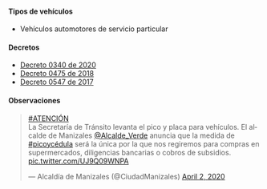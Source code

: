 #### Tipos de vehículos

- Vehículos automotores de servicio particular

#### Decretos

- [Decreto 0340 de 2020](https://manizales.gov.co/wp-content/uploads/CamScanner-04-13-2020-17.38.29_1.pdf)
- [Decreto 0475 de 2018](/manizales/decreto-0475-de-2018.pdf)
- [Decreto 0547 de 2017](/manizales/decreto-0547-de-2017.pdf)

#### Observaciones

<blockquote class="twitter-tweet"><p lang="es" dir="ltr"><a href="https://twitter.com/hashtag/ATENCI%C3%93N?src=hash&amp;ref_src=twsrc%5Etfw">#ATENCIÓN</a> <br>La Secretaría de Tránsito levanta el pico y placa para vehículos. El alcalde de Manizales <a href="https://twitter.com/Alcalde_Verde?ref_src=twsrc%5Etfw">@Alcalde_Verde</a> anuncia que la medida de <a href="https://twitter.com/hashtag/picoyc%C3%A9dula?src=hash&amp;ref_src=twsrc%5Etfw">#picoycédula</a> será la única por la que nos regiremos para compras en supermercados, diligencias bancarias o cobros de subsidios. <a href="https://t.co/UJ9Q09WNPA">pic.twitter.com/UJ9Q09WNPA</a></p>&mdash; Alcaldía de Manizales (@CiudadManizales) <a href="https://twitter.com/CiudadManizales/status/1245766403023667202?ref_src=twsrc%5Etfw">April 2, 2020</a></blockquote> <script async src="https://platform.twitter.com/widgets.js" charset="utf-8"></script>
